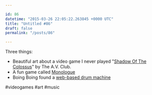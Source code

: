 ```yaml
---

id: 86
datetime: "2015-03-26 22:05:22.263845 +0000 UTC"
title: "Untitled #86"
draft: false
permalink: "/posts/86"

---
```


Three things:

 - Beautiful art about a video game I never played "[Shadow Of The Colossus](http://www.avclub.com/article/shadow-colossus-you-bond-giants-you-slay-them-216997)" by The A.V. Club.
 - A fun game called [Monologue](http://phildo.itch.io/monologue)
 - Boing Boing found a [web-based drum machine](http://boingboing.net/2015/03/20/fun-web-based-drum-machine.html)

#videogames #art #music
